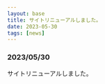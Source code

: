 ```yaml
---
layout: base
title: サイトリニューアルしました。
date: 2023-05-30
tags: [news]
---
```


### 2023/05/30
サイトリニューアルしました。
